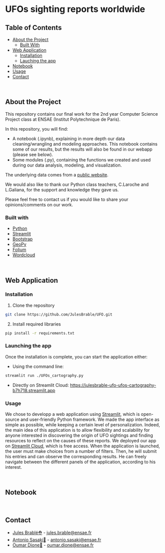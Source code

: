 # UFOs sighting reports worldwide

## Table of Contents

* [About the Project](#about_the_project)
  * [Built With](#built_with)
* [Web Application](#web_app)
  * [Installation](#installation)
  * [Lauching the app](#launch_app)
* [Notebook](#nootebook)
* [Usage](#usage)
* [Contact](#contact)

<br>

## About the Project
This repository contains our final work for the 2nd year Computer Science Project class at ENSAE (Institut Polytechnique de Paris).

In this repository, you will find:
* A notebook (.ipynb), explaining in more depth our data cleaning/wrangling and modeling approaches. This notebook contains some of our results, but the results will also be found in our webapp (please see below).
* Some modules (.py), containing the functions we created and used during our data analysis, modeling, and visualization.

The underlying data comes from a [public website](https://www.mavenanalytics.io/data-playground).

We would also like to thank our Python class teachers, C.Laroche and L.Galiana, for the support and knowledge they gave us.

Please feel free to contact us if you would like to share your opinions/comments on our work.

### Built with

* [Python](https://python.org)
* [Streamlit](https://streamlit.io)
* [Bootstrap](https://getbootstrap.com)
* [GeoPy](https://geopy.readthedocs.io)
* [Folium](https://folium.readthedocs.io)
* [Wordcloud](https://pypi.org/project/wordcloud/)

<br>

<!-- WEB APPLICATION -->
## Web Application

### Installation

1. Clone the repository
```sh
git clone https://github.com/JulesBrable/UFO.git
```
2. Install required libraries
```sh
pip install -r requirements.txt
```

### Launching the app

Once the installation is complete, you can start the application either:

* Using the command line:
```sh
streamlit run ./UFOs_cartography.py
```

* Directly on Streamlit Cloud: https://julesbrable-ufo-ufos-cartography-b7h718.streamlit.app

### Usage

We chose to developp a web application using [Streamlit](https://streamlit.io), which is open-source and user-friendly Python framework. We made the app interface as simple as possible, while keeping a certain level of personalization. Indeed, the main idea of this application is to allow flexibility and scalability for anyone interested in discovering the origin of UFO sightings and finding resources to reflect on the causes of these reports. We deployed our app on [Streamlit Cloud](https://streamlit.io/cloud), which is free access.
When the application is launched, the user must make choices from a number of filters. Then, he will submit his entries and can observe the corresponding results. He can freely navigate between the different panels of the application, according to his interest.

<br>

## Notebook


<br>

## Contact

* [Jules Brablé⛑](https://github.com/JulesBrable) - jules.brable@ensae.fr
* [Antonio Sasaki👑](https://github.com/antoniosasaki) - antonio.sasaki@ensae.fr
* [Oumar Dione🎩](https://github.com/Oumar-DIONE) - oumar.dione@ensae.fr
